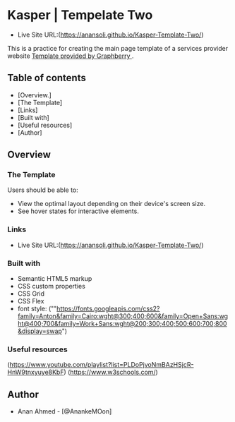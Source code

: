 # Kasper | Tempelate Two  #

- Live Site URL:(https://anansoli.github.io/Kasper-Template-Two/)

This is a practice for creating the main page template of a services provider website [Template provided by Graphberry ](https://www.graphberry.com/item/kasper-one-page-psd-template).

## Table of contents

- [Overview.]
- [The Template]
- [Links]
- [Built with]
- [Useful resources]
- [Author]


## Overview

### The Template

Users should be able to:
- View the optimal layout depending on their device's screen size.
- See hover states for interactive elements.

### Links
- Live Site URL:(https://anansoli.github.io/Kasper-Template-Two/)


### Built with

- Semantic HTML5 markup
- CSS custom properties
- CSS Grid
- CSS Flex
- font style: (""https://fonts.googleapis.com/css2?family=Anton&family=Cairo:wght@300;400;600&family=Open+Sans:wght@400;700&family=Work+Sans:wght@200;300;400;500;600;700;800&display=swap") 


### Useful resources
(https://www.youtube.com/playlist?list=PLDoPjvoNmBAzHSjcR-HnW9tnxyuye8KbF)
(https://www.w3schools.com/)

## Author
- Anan Ahmed - [@AnankeMOon]

